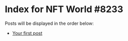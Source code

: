 # Index for NFT World #8233
Posts will be displayed in the order below:

- [Your first post](./001-first.md)

